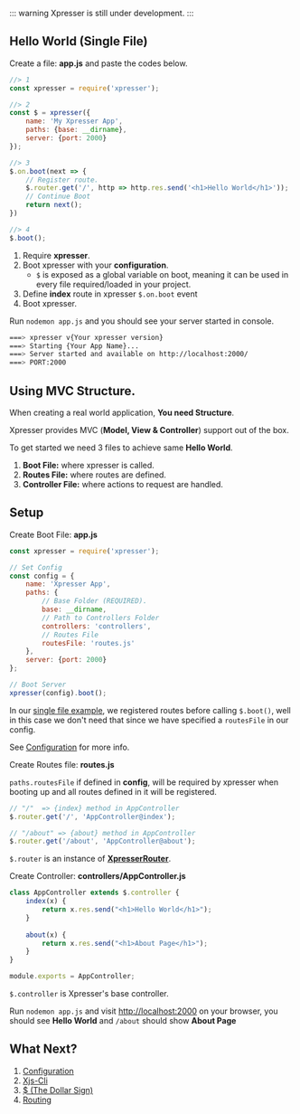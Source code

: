 ::: warning
Xpresser is still under development.
:::

## Hello World (Single File)
Create a file: **app.js** and paste the codes below.
```javascript
//> 1
const xpresser = require('xpresser');

//> 2
const $ = xpresser({
    name: 'My Xpresser App',
    paths: {base: __dirname},
    server: {port: 2000}
});

//> 3
$.on.boot(next => {
    // Register route.
    $.router.get('/', http => http.res.send('<h1>Hello World</h1>'));
    // Continue Boot    
    return next();
})

//> 4
$.boot();
```

1. Require **xpresser**.
2. Boot xpresser with your **configuration**.
    * `$` is exposed as a global variable on boot, meaning it can be used in every file required/loaded in your project.
3. Define **index** route in xpresser `$.on.boot` event 
4. Boot xpresser.

Run ```nodemon app.js``` and you should see your server started in console.
```sh
===> xpresser v{Your xpresser version}
===> Starting {Your App Name}...
===> Server started and available on http://localhost:2000/
===> PORT:2000
```

## Using MVC Structure.
When creating a real world application, **You need Structure**.

Xpresser provides MVC (**Model, View & Controller**) support out of the box.

To get started we need 3 files to achieve same **Hello World**.

1. **Boot File:** where xpresser is called.
2. **Routes File:** where routes are defined.
3. **Controller File:** where actions to request are handled.


## Setup
Create Boot File: **app.js**
```javascript
const xpresser = require('xpresser');

// Set Config
const config = {
    name: 'Xpresser App',
    paths: {
        // Base Folder (REQUIRED).
        base: __dirname,
        // Path to Controllers Folder
        controllers: 'controllers',
        // Routes File
        routesFile: 'routes.js'
    },
    server: {port: 2000}
};

// Boot Server
xpresser(config).boot();
```

In our [single file example](#hello-world-single-file), we registered routes before calling `$.boot()`, well in this case we don't need that since we have specified a `routesFile` in our config.

See [Configuration](./configuration/) for more info.

Create Routes file: **routes.js**

`paths.routesFile` if defined in **config**, will be required by xpresser when booting up and all routes defined in it will be registered.
```javascript
// "/"  => {index} method in AppController
$.router.get('/', 'AppController@index');

// "/about" => {about} method in AppController
$.router.get('/about', 'AppController@about');
```
`$.router` is an instance of [**XpresserRouter**](../router/readme.md).

Create Controller: **controllers/AppController.js**
```javascript
class AppController extends $.controller {
    index(x) {
        return x.res.send("<h1>Hello World</h1>");
    }
    
    about(x) {
        return x.res.send("<h1>About Page</h1>");
    }
}

module.exports = AppController;
```
`$.controller` is Xpresser's base controller.

Run `nodemon app.js` and visit [http://localhost:2000](http://localhost:2000) on your browser, you should see **Hello World** and `/about` should show **About Page**


## What Next?

1. [Configuration](./configuration/readme.md)
2. [Xjs-Cli](./xjs-cli.md)
3. [$ (The Dollar Sign)](./dollar-sign.md)
4. [Routing](./router/readme.md)
